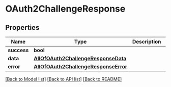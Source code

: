 # OAuth2ChallengeResponse

## Properties
Name | Type | Description | Notes
------------ | ------------- | ------------- | -------------
**success** | **bool** |  | [optional] 
**data** | [**AllOfOAuth2ChallengeResponseData**](AllOfOAuth2ChallengeResponseData.md) |  | [optional] 
**error** | [**AllOfOAuth2ChallengeResponseError**](AllOfOAuth2ChallengeResponseError.md) |  | [optional] 

[[Back to Model list]](../../README.md#documentation-for-models) [[Back to API list]](../../README.md#documentation-for-api-endpoints) [[Back to README]](../../README.md)

